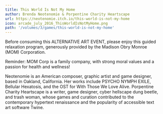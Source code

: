 ```yaml
---
title: This World Is Not My Home
author: Brenda Neotenomie & Porpentine Charity Heartscape 
url: https://neotenomie.itch.io/this-world-is-not-my-home
icon: arcade_july_2016_ThisWorldIsNotMyHome.png 
path: '/volumes/3/games/this-world-is-not-my-home'
---
```

Before consuming this ALTERNATIVE ART EVENT, please enjoy this guided relaxation
program, generously provided by the Madison Obry Monroe (MOM) Corporation.

Reminder: MOM Corp is a family company, with strong moral values and a passion for
health and wellness!

Neotenomie is an American composer, graphic artist and game designer, based in Oakland,
California. Her works include PSYCHO NYMPH EXILE, Bellular Hexatosis, and the OST for
With Those We Love Alive. Porpentine Charity Heartscape is a writer, game designer,
cyber hellscape dung beetle, and trash woman, whose games and curation contributed to
the contemporary hypertext renaissance and the popularity of accessible text art
software Twine.